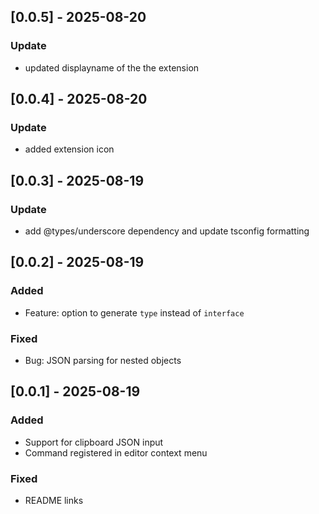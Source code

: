 

## [0.0.5] - 2025-08-20
### Update 
- updated displayname of the the extension


## [0.0.4] - 2025-08-20
### Update 
- added extension icon


## [0.0.3] - 2025-08-19
### Update 
- add @types/underscore dependency and update tsconfig formatting

## [0.0.2] - 2025-08-19
### Added
- Feature: option to generate `type` instead of `interface`

### Fixed
- Bug: JSON parsing for nested objects

## [0.0.1] - 2025-08-19
### Added
- Support for clipboard JSON input
- Command registered in editor context menu

### Fixed
- README links
